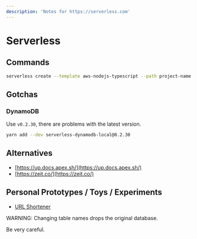 ```yaml
---
description: 'Notes for https://serverless.com'
---
```


# Serverless

## Commands

```bash
serverless create --template aws-nodejs-typescript --path project-name
```

## Gotchas

### DynamoDB

Use `v0.2.30`, there are problems with the latest version.

```bash
yarn add --dev serverless-dynamodb-local@0.2.30
```

## Alternatives

* [https://up.docs.apex.sh/](https://up.docs.apex.sh/)
* [https://zeit.co/](https://zeit.co/)

## Personal Prototypes / Toys / Experiments

* [URL Shortener](https://github.com/aizatto/url-shortener/)

WARNING: Changing table names drops the original database.

Be very careful.

